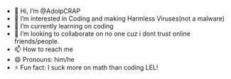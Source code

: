 - 👋 Hi, I’m @AdolpCRAP
- 👀 I’m interested in Coding and making Harmless Viruses(not a malware)
- 🌱 I’m currently learning on coding
- 💞️ I’m looking to collaborate on no one cuz i dont trust online friends/people.
- 📫 How to reach me 
- 😄 Pronouns: him/he
- ⚡ Fun fact: I suck more on math than coding LEL!

<!---
AdolpCRAP/AdolpCRAP is a ✨ special ✨ repository because its `README.md` (this file) appears on your GitHub profile.
You can click the Preview link to take a look at your changes.
--->
